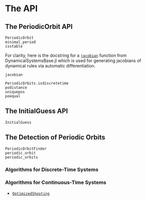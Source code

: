 # The API

## The PeriodicOrbit API

```@docs
PeriodicOrbit
minimal_period
isstable
```
For clarity, here is the docstring for a [`jacobian`](@ref) function from DynamicalSystemsBase.jl
which is used for generating jacobians of dynamical rules via automatic differentiation.
```@docs
jacobian
```

```@docs
PeriodicOrbits.isdiscretetime
podistance
uniquepos
poequal
```

## The InitialGuess API

```@docs
InitialGuess
```

## The Detection of Periodic Orbits

```@docs
PeriodicOrbitFinder
periodic_orbit
periodic_orbits
```

### Algorithms for Discrete-Time Systems


### Algorithms for Continuous-Time Systems

- [`OptimizedShooting`](@ref)